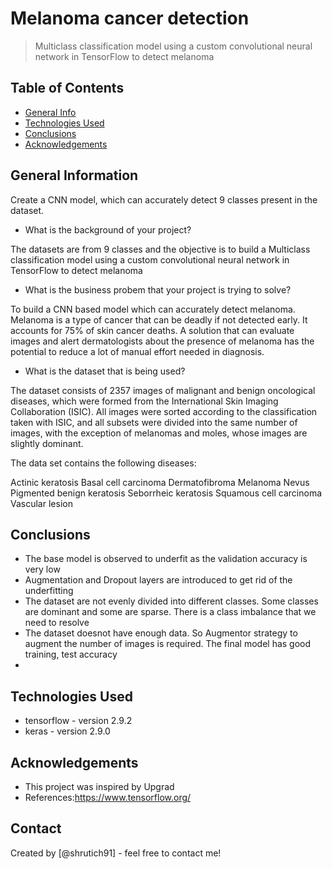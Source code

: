 # Melanoma cancer detection
> Multiclass classification model using a custom convolutional neural network in TensorFlow to detect melanoma 


## Table of Contents
* [General Info](#general-information)
* [Technologies Used](#technologies-used)
* [Conclusions](#conclusions)
* [Acknowledgements](#acknowledgements)

<!-- You can include any other section that is pertinent to your problem -->

## General Information

Create a CNN model, which can accurately detect 9 classes present in the dataset. 

- What is the background of your project?

The datasets are from 9 classes and the objective is to build a Multiclass classification model using a custom convolutional neural network in TensorFlow to detect melanoma

- What is the business probem that your project is trying to solve?

To build a CNN based model which can accurately detect melanoma. Melanoma is a type of cancer that can be deadly if not detected early. It accounts for 75% of skin cancer deaths. A solution that can evaluate images and alert dermatologists about the presence of melanoma has the potential to reduce a lot of manual effort needed in diagnosis.

- What is the dataset that is being used?

The dataset consists of 2357 images of malignant and benign oncological diseases, which were formed from the International Skin Imaging Collaboration (ISIC). All images were sorted according to the classification taken with ISIC, and all subsets were divided into the same number of images, with the exception of melanomas and moles, whose images are slightly dominant.


The data set contains the following diseases:

Actinic keratosis
Basal cell carcinoma
Dermatofibroma
Melanoma
Nevus
Pigmented benign keratosis
Seborrheic keratosis
Squamous cell carcinoma
Vascular lesion
 


## Conclusions
- The base model is observed to underfit as the validation accuracy is very low
- Augmentation and Dropout layers are introduced to get rid of the underfitting
- The dataset are not evenly divided into different classes. Some classes are dominant and some are sparse. There is a class imbalance that we need to resolve
- The dataset doesnot have enough data. So Augmentor strategy to augment the number of images is required. The final model has good training, test accuracy
-
<!-- You don't have to answer all the questions - just the ones relevant to your project. -->


## Technologies Used
- tensorflow - version 2.9.2
- keras - version 2.9.0


<!-- As the libraries versions keep on changing, it is recommended to mention the version of library used in this project -->

## Acknowledgements

- This project was inspired by Upgrad
- References:https://www.tensorflow.org/



## Contact
Created by [@shrutich91] - feel free to contact me!


<!-- Optional -->
<!-- ## License -->
<!-- This project is open source and available under the [... License](). -->

<!-- You don't have to include all sections - just the one's relevant to your project -->
